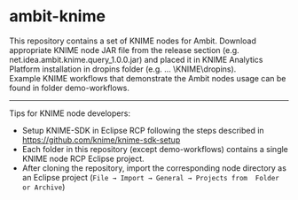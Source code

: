 # ambit-knime
This repository contains a set of KNIME nodes for Ambit. 
Download appropriate KNIME node JAR file from the release section (e.g. net.idea.ambit.knime.query_1.0.0.jar) and placed it in KNIME Analytics Platform installation in dropins folder (e.g. … \KNIME\dropins).    
Example KNIME workflows that demonstrate the Ambit nodes usage can be found in folder demo-workflows. 

***

Tips for KNIME node developers:  
- Setup KNIME-SDK in Eclipse RCP following the steps described in <https://github.com/knime/knime-sdk-setup>
- Each folder in this repository (except demo-workflows) contains a single KNIME node RCP Eclipse project. 
- After cloning the repository, import the corresponding node directory as an Eclipse project (``File → Import → General → Projects from  Folder or Archive``)

